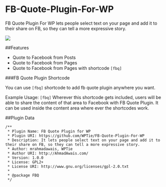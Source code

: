 # FB-Quote-Plugin-For-WP
FB Quote Plugin For WP lets people select text on your page and add it to their share on FB, so they can tell a more expressive story.

![](https://i.imgur.com/QNIAf4v.png)

##Features
- Quote to Facebook from Posts
- Quote to Facebook from Pages
- Quote to Facebook from Pages with shortcode `[fbq]`

###FB Quote Plugin Shortcode

You can use `[fbq]` shortcode to add fb quote plugin anywhere you want.

Example Usage: `[fbq]`
Wherever this shortcode gets included, users will be able to share the content of that area to Facebook with FB Quote Plugin. It can be used inside the content area where ever the shortcodes work.

##Plugin Data
```
/**
 * Plugin Name: FB Quote Plugin for WP
 * Plugin URI: https://github.com/WPTie/FB-Quote-Plugin-For-WP
 * Description: It lets people select text on your page and add it to their share on FB, so they can tell a more expressive story.
 * Author: mrahmadawais, WPTie
 * Author URI: http://AhmadAwais.com/
 * Version: 1.0.0
 * License: GPL2+
 * License URI: http://www.gnu.org/licenses/gpl-2.0.txt
 *
 * @package FBQ
 */
```
